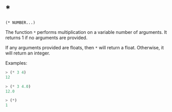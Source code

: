 # *

`(* NUMBER...)`

The function `*` performs multiplication on a variable number of
arguments. It returns 1 if no arguments are provided.

If any arguments provided are floats, then `*` will return a
float. Otherwise, it will return an integer.

Examples:

```lisp
> (* 3 4)
12

> (* 3 4.0)
12.0

> (*)
1
```
